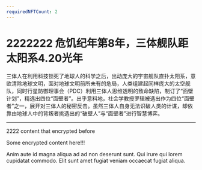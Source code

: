 ```yaml
---
requiredNFTCount: 2
---
```

# 2222222 危饥纪年第8年，三体舰队距太阳系4.20光年

三体人在利用科技锁死了地球人的科学之后，出动庞大的宇宙舰队直扑太阳系，意欲清除地球文明，面对地球文明前所未有的危局，人类组建起同样庞大的太空舰队，同时行星防御理事会（PDC）利用三体人思维透明的致命缺陷，制订了“面壁计划”，精选出四位“面壁者”。出乎意料地，社会学教授罗辑被选出作为四位“面壁者”之一，展开对三体人的秘密反击。虽然三体人自身无法识破人类的计谋，却依靠由地球人中的背叛者挑选出的“破壁人”与“面壁者”进行智慧博弈。

---

2222 content that encrypted before

Some encrypted content here!!!

Anim aute id magna aliqua ad ad non deserunt sunt. Qui irure qui lorem cupidatat commodo. Elit sunt amet fugiat veniam occaecat fugiat aliqua.

